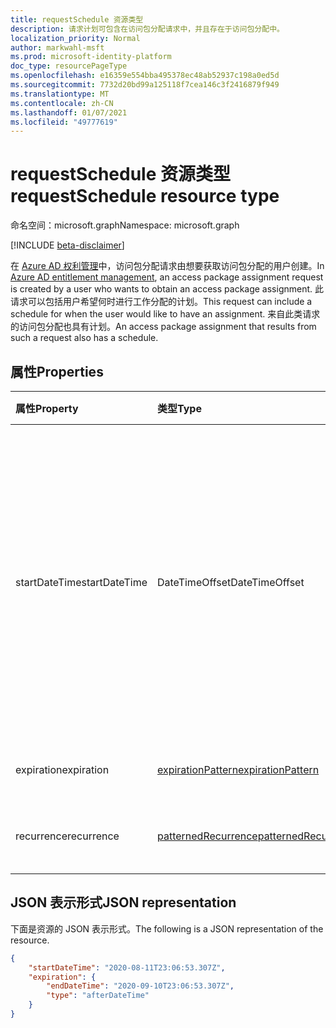 ```yaml
---
title: requestSchedule 资源类型
description: 请求计划可包含在访问包分配请求中，并且存在于访问包分配中。
localization_priority: Normal
author: markwahl-msft
ms.prod: microsoft-identity-platform
doc_type: resourcePageType
ms.openlocfilehash: e16359e554bba495378ec48ab52937c198a0ed5d
ms.sourcegitcommit: 7732d20bd99a125118f7cea146c3f2416879f949
ms.translationtype: MT
ms.contentlocale: zh-CN
ms.lasthandoff: 01/07/2021
ms.locfileid: "49777619"
---
```

# <a name="requestschedule-resource-type"></a><span data-ttu-id="7f765-103">requestSchedule 资源类型</span><span class="sxs-lookup"><span data-stu-id="7f765-103">requestSchedule resource type</span></span>

<span data-ttu-id="7f765-104">命名空间：microsoft.graph</span><span class="sxs-lookup"><span data-stu-id="7f765-104">Namespace: microsoft.graph</span></span>

[!INCLUDE [beta-disclaimer](../../includes/beta-disclaimer.md)]

<span data-ttu-id="7f765-105">在 [Azure AD 权利管理](entitlementmanagement-root.md)中，访问包分配请求由想要获取访问包分配的用户创建。</span><span class="sxs-lookup"><span data-stu-id="7f765-105">In [Azure AD entitlement management](entitlementmanagement-root.md), an access package assignment request is created by a user who wants to obtain an access package assignment.</span></span> <span data-ttu-id="7f765-106">此请求可以包括用户希望何时进行工作分配的计划。</span><span class="sxs-lookup"><span data-stu-id="7f765-106">This request can include a schedule for when the user would like to have an assignment.</span></span>  <span data-ttu-id="7f765-107">来自此类请求的访问包分配也具有计划。</span><span class="sxs-lookup"><span data-stu-id="7f765-107">An access package assignment that results from such a request also has a schedule.</span></span>

## <a name="properties"></a><span data-ttu-id="7f765-108">属性</span><span class="sxs-lookup"><span data-stu-id="7f765-108">Properties</span></span>

| <span data-ttu-id="7f765-109">属性</span><span class="sxs-lookup"><span data-stu-id="7f765-109">Property</span></span>     | <span data-ttu-id="7f765-110">类型</span><span class="sxs-lookup"><span data-stu-id="7f765-110">Type</span></span>        | <span data-ttu-id="7f765-111">说明</span><span class="sxs-lookup"><span data-stu-id="7f765-111">Description</span></span> |
|:-------------|:------------|:------------|
|<span data-ttu-id="7f765-112">startDateTime</span><span class="sxs-lookup"><span data-stu-id="7f765-112">startDateTime</span></span>|<span data-ttu-id="7f765-113">DateTimeOffset</span><span class="sxs-lookup"><span data-stu-id="7f765-113">DateTimeOffset</span></span>|<span data-ttu-id="7f765-114">时间戳类型表示采用 ISO 8601 格式的日期和时间信息，始终采用 UTC 时区。</span><span class="sxs-lookup"><span data-stu-id="7f765-114">The Timestamp type represents date and time information using ISO 8601 format and is always in UTC time.</span></span> <span data-ttu-id="7f765-115">例如，2014 年 1 月 1 日午夜 UTC 如下所示：`'2014-01-01T00:00:00Z'`。</span><span class="sxs-lookup"><span data-stu-id="7f765-115">For example, midnight UTC on Jan 1, 2014 would look like this: `'2014-01-01T00:00:00Z'`.</span></span>|
|<span data-ttu-id="7f765-116">expiration</span><span class="sxs-lookup"><span data-stu-id="7f765-116">expiration</span></span>|[<span data-ttu-id="7f765-117">expirationPattern</span><span class="sxs-lookup"><span data-stu-id="7f765-117">expirationPattern</span></span>](expirationpattern.md)|<span data-ttu-id="7f765-118">访问应过期的时间。</span><span class="sxs-lookup"><span data-stu-id="7f765-118">When the access should expire.</span></span>|
|<span data-ttu-id="7f765-119">recurrence</span><span class="sxs-lookup"><span data-stu-id="7f765-119">recurrence</span></span>|[<span data-ttu-id="7f765-120">patternedRecurrence</span><span class="sxs-lookup"><span data-stu-id="7f765-120">patternedRecurrence</span></span>](patternedrecurrence.md)|<span data-ttu-id="7f765-121">对于定期访问。</span><span class="sxs-lookup"><span data-stu-id="7f765-121">For recurring access.</span></span> <span data-ttu-id="7f765-122">目前未使用。</span><span class="sxs-lookup"><span data-stu-id="7f765-122">Not used at present.</span></span>|

## <a name="json-representation"></a><span data-ttu-id="7f765-123">JSON 表示形式</span><span class="sxs-lookup"><span data-stu-id="7f765-123">JSON representation</span></span>

<span data-ttu-id="7f765-124">下面是资源的 JSON 表示形式。</span><span class="sxs-lookup"><span data-stu-id="7f765-124">The following is a JSON representation of the resource.</span></span>

<!-- {
  "blockType": "resource",
  "optionalProperties": [

  ],
  "@odata.type": "microsoft.graph.requestSchedule"
}-->

```json
{
    "startDateTime": "2020-08-11T23:06:53.307Z",
    "expiration": {
        "endDateTime": "2020-09-10T23:06:53.307Z",
        "type": "afterDateTime"
    }
}
```

<!-- uuid: 16cd6b66-4b1a-43a1-adaf-3a886856ed98
2019-02-04 14:57:30 UTC -->
<!-- {
  "type": "#page.annotation",
  "description": "requestSchedule resource",
  "keywords": "",
  "section": "documentation",
  "tocPath": ""
}-->


